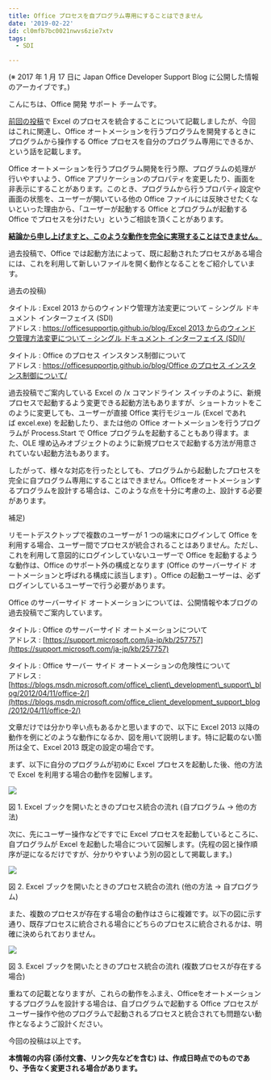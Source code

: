 ```yaml
---
title: Office プロセスを自プログラム専用にすることはできません
date: '2019-02-22'
id: cl0mfb7bc0021nwvs6zie7xtv
tags:
  - SDI

---
```


(※ 2017 年 1 月 17 日に Japan Office Developer Support Blog に公開した情報のアーカイブです。)

こんにちは、Office 開発 サポート チームです。

[前回の投稿](https://officesupportjp.github.io/blog/Excel%20%E3%81%A7%E3%83%96%E3%83%83%E3%82%AF%E3%82%92%E9%96%8B%E3%81%8F%E3%83%97%E3%83%AD%E3%82%BB%E3%82%B9%E3%82%92%E7%B5%B1%E5%90%88%E3%81%99%E3%82%8B%E3%83%A1%E3%83%AA%E3%83%83%E3%83%88/)で Excel のプロセスを統合することについて記載しましたが、今回はこれに関連し、Office オートメーションを行うプログラムを開発するときにプログラムから操作する Office プロセスを自分のプログラム専用にできるか、という話を記載します。

Office オートメーションを行うプログラム開発を行う際、プログラムの処理が行いやすいよう、Office アプリケーションのプロパティを変更したり、画面を非表示にすることがあります。このとき、プログラムから行うプロパティ設定や画面の状態を、ユーザーが開いている他の Office ファイルには反映させたくないといった理由から、「ユーザーが起動する Office とプログラムが起動する Office でプロセスを分けたい」というご相談を頂くことがあります。

<u>**結論から申し上げますと、このような動作を完全に実現することはできません。**</u>

過去投稿で、Office では起動方法によって、既に起動されたプロセスがある場合には、これを利用して新しいファイルを開く動作となることをご紹介しています。

過去の投稿)

タイトル : Excel 2013 からのウィンドウ管理方法変更について – シングル ドキュメント インターフェイス (SDI)  
アドレス : [https://officesupportjp.github.io/blog/Excel 2013 からのウィンドウ管理方法変更について – シングル ドキュメント インターフェイス (SDI)/](https://officesupportjp.github.io/blog/Excel%202013%20%E3%81%8B%E3%82%89%E3%81%AE%E3%82%A6%E3%82%A3%E3%83%B3%E3%83%89%E3%82%A6%E7%AE%A1%E7%90%86%E6%96%B9%E6%B3%95%E5%A4%89%E6%9B%B4%E3%81%AB%E3%81%A4%E3%81%84%E3%81%A6%20%E2%80%93%20%E3%82%B7%E3%83%B3%E3%82%B0%E3%83%AB%20%E3%83%89%E3%82%AD%E3%83%A5%E3%83%A1%E3%83%B3%E3%83%88%20%E3%82%A4%E3%83%B3%E3%82%BF%E3%83%BC%E3%83%95%E3%82%A7%E3%82%A4%E3%82%B9%20(SDI)/)

タイトル : Office のプロセス インスタンス制御について  
アドレス : [https://officesupportjp.github.io/blog/Office のプロセス インスタンス制御について/](https://officesupportjp.github.io/blog/Office%20%E3%81%AE%E3%83%97%E3%83%AD%E3%82%BB%E3%82%B9%20%E3%82%A4%E3%83%B3%E3%82%B9%E3%82%BF%E3%83%B3%E3%82%B9%E5%88%B6%E5%BE%A1%E3%81%AB%E3%81%A4%E3%81%84%E3%81%A6/)

過去投稿でご案内している Excel の /x コマンドライン スイッチのように、新規プロセスで起動するよう変更できる起動方法もありますが、ショートカットをこのように変更しても、ユーザーが直接 Office 実行モジュール (Excel であれば excel.exe) を起動したり、または他の Office オートメーションを行うプログラムが Process.Start で Office プログラムを起動することもあり得ます。また、OLE 埋め込みオブジェクトのように新規プロセスで起動する方法が用意されていない起動方法もあります。

したがって、様々な対応を行ったとしても、プログラムから起動したプロセスを完全に自プログラム専用にすることはできません。Officeをオートメーションするプログラムを設計する場合は、このような点を十分に考慮の上、設計する必要があります。

補足)

リモートデスクトップで複数のユーザーが 1 つの端末にログインして Office を利用する場合、ユーザー間でプロセスが統合されることはありません。ただし、これを利用して意図的にログインしていないユーザーで Office を起動するような動作は、Office のサポート外の構成となります (Office のサーバーサイド オートメーションと呼ばれる構成に該当します) 。Office の起動ユーザーは、必ずログインしているユーザーで行う必要があります。

Office のサーバーサイド オートメーションについては、公開情報や本ブログの過去投稿でご案内しています。

タイトル : Office のサーバーサイド オートメーションについて  
アドレス : [https://support.microsoft.com/ja-jp/kb/257757](https://support.microsoft.com/ja-jp/kb/257757)

タイトル : Office サーバー サイド オートメーションの危険性について  
アドレス : [https://blogs.msdn.microsoft.com/office\_client\_development\_support\_blog/2012/04/11/office-2/](https://blogs.msdn.microsoft.com/office_client_development_support_blog/2012/04/11/office-2/)

文章だけでは分かり辛い点もあるかと思いますので、以下に Excel 2013 以降の動作を例にどのような動作になるか、図を用いて説明します。特に記載のない箇所は全て、Excel 2013 既定の設定の場合です。

まず、以下に自分のプログラムが初めに Excel プロセスを起動した後、他の方法で Excel を利用する場合の動作を図解します。

![](image1.png)  

図 1. Excel ブックを開いたときのプロセス統合の流れ (自プログラム → 他の方法)

次に、先にユーザー操作などですでに Excel プロセスを起動しているところに、自プログラムが Excel を起動した場合について図解します。(先程の図と操作順序が逆になるだけですが、分かりやすいよう別の図として掲載します。)

![](image2.png)  

図 2. Excel ブックを開いたときのプロセス統合の流れ (他の方法 → 自プログラム)

また、複数のプロセスが存在する場合の動作はさらに複雑です。以下の図に示す通り、既存プロセスに統合される場合にどちらのプロセスに統合されるかは、明確に決められておりません。

![](image3.png)  

図 3. Excel ブックを開いたときのプロセス統合の流れ (複数プロセスが存在する場合)

重ねての記載となりますが、これらの動作をふまえ、Officeをオートメーションするプログラムを設計する場合は、自ブログラムで起動する Office プロセスがユーザー操作や他のプログラムで起動されるプロセスと統合されても問題ない動作となるようご設計ください。

今回の投稿は以上です。

**本情報の内容 (添付文書、リンク先などを含む) は、作成日時点でのものであり、予告なく変更される場合があります。**